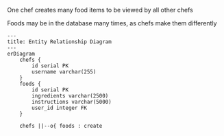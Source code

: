 One chef creates many food items to be viewed by all other chefs

Foods may be in the database many times, as chefs make them differently

```mermaid
---
title: Entity Relationship Diagram
---
erDiagram
    chefs {
        id serial PK
        username varchar(255)
    }
    foods {
        id serial PK
        ingredients varchar(2500)
        instructions varchar(5000)
        user_id integer FK
    }

    chefs ||--o{ foods : create
```
